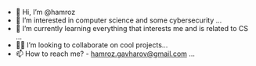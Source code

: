 - 👋 Hi, I’m @hamroz
- 👀 I’m interested in computer science and some cybersecurity ...
- 🌱 I’m currently learning everything that interests me and is related to CS ...
- ✍🏻 I’m looking to collaborate on cool projects...
- 📫 How to reach me?  -  hamroz.gavharov@gmail.com ...

<!---
hamroz/hamroz is a ✨ special ✨ repository because its `README.md` (this file) appears on your GitHub profile.
You can click the Preview link to take a look at your changes.
--->
